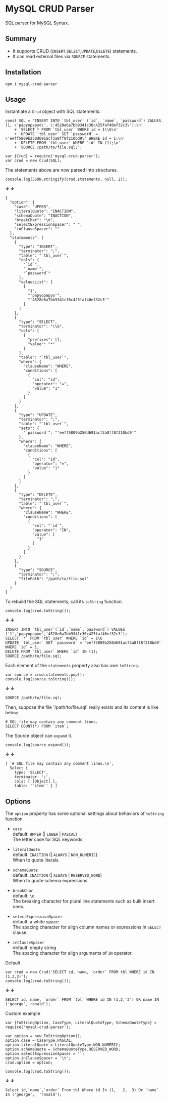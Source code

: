 # MySQL CRUD Parser
SQL parser for MySQL Syntax.

## Summary
* It supports CRUD (`INSERT`,`SELECT`,`UPDATE`,`DELETE`) statements.
* It can read external files via `SOURCE` statements.

## Installation
```
npm i mysql-crud-parser
```

## Usage
Instantiate a `Crud` object with SQL statements.
```
const SQL = 'INSERT INTO `tbl_user` (`id`, `name`, `password`) VALUES (1, \'papyopapyo\', \'4528e6a7bb9341c36c425faf40ef32c3\');\n'
    + 'SELECT * FROM `tbl_user` WHERE id = 1\\G\n'
    + 'UPDATE `tbl_user` SET `password` = \'eeff5809b250d691acf3a8ff8f210bd9\' WHERE id = 1;\n'
    + 'DELETE FROM `tbl_user` WHERE `id` IN (1);\n'
    + 'SOURCE /path/to/file.sql;';

var {Crud} = require('mysql-crud-parser');
var crud = new Crud(SQL);
```
The statements above are now parsed into structures.
```
console.log(JSON.stringify(crud.statements, null, 2));
```
__↓ ↓__
```
{
  "option": {
    "case": "UPPER",
    "literalQuote": "INACTION",
    "schemaQuote": "INACTION",
    "breakChar": "\n",
    "selectExpressionSpacer": " ",
    "inClauseSpacer": ""
  },
  "statements": [
    {
      "type": "INSERT",
      "terminator": ";",
      "table": "`tbl_user`",
      "cols": [
        "`id`",
        "`name`",
        "`password`"
      ],
      "valuesList": [
        [
          "1",
          "'papyopapyo'",
          "'4528e6a7bb9341c36c425faf40ef32c3'"
        ]
      ]
    },
    {
      "type": "SELECT",
      "terminator": "\\G",
      "cols": [
        {
          "prefixes": [],
          "value": "*"
        }
      ],
      "table": "`tbl_user`",
      "where": {
        "clauseName": "WHERE",
        "conditions": [
          {
            "col": "id",
            "operator": "=",
            "value": "1"
          }
        ]
      }
    },
    {
      "type": "UPDATE",
      "terminator": ";",
      "table": "`tbl_user`",
      "sets": {
        "`password`": "'eeff5809b250d691acf3a8ff8f210bd9'"
      },
      "where": {
        "clauseName": "WHERE",
        "conditions": [
          {
            "col": "id",
            "operator": "=",
            "value": "1"
          }
        ]
      }
    },
    {
      "type": "DELETE",
      "terminator": ";",
      "table": "`tbl_user`",
      "where": {
        "clauseName": "WHERE",
        "conditions": [
          {
            "col": "`id`",
            "operator": "IN",
            "value": [
              "1"
            ]
          }
        ]
      }
    },
    {
      "type": "SOURCE",
      "terminator": ";",
      "filePath": "/path/to/file.sql"
    }
  ]
}
```
To rebuild the SQL statements, call its `toString` function.
```
console.log(crud.toString());
```
__↓ ↓__
```
INSERT INTO `tbl_user`(`id`,`name`,`password`) VALUES ('1','papyopapyo','4528e6a7bb9341c36c425faf40ef32c3');
SELECT `*` FROM `tbl_user` WHERE `id` = 1\G
UPDATE `tbl_user` SET `password` = 'eeff5809b250d691acf3a8ff8f210bd9' WHERE `id` = 1;
DELETE FROM `tbl_user` WHERE `id` IN (1);
SOURCE /path/to/file.sql;
```
Each element of the `statements` property also has own `toString`.
```
var source = crud.statements.pop();
console.log(source.toString());
```
__↓ ↓__
```
SOURCE /path/to/file.sql;
```
Then, suppose the file '/path/to/file.sql' really exists and its content is like below.
```
# SQL file may contain any comment lines.
SELECT COUNT(*) FROM `item`;
```
The Source object can `expand` it.
```
console.log(source.expand());
```
__↓ ↓__
```
[ '# SQL file may contain any comment lines.\n',
  Select {
    type: 'SELECT',
    terminator: ';',
    cols: [ [Object] ],
    table: '`item`' } ]
```

## Options
The `option` property has some optional settings about behaviors of `toString` function.
* `case`  
default: `UPPER` (| `LOWER` | `PASCAL`)  
The letter case for SQL keywords.

* `literalQuote`  
default: `INACTION` (| `ALWAYS` | `NON_NUMERIC`)  
When to quote literals.

* `schemaQuote`  
default: `INACTION` (| `ALWAYS` | `RESERVED_WORD`)  
When to quote schema expressions.

* `breakChar`  
default: `\n`  
The breaking character for plural line statements such as bulk insert ones.

* `selectExpressionSpacer`  
default: a white space  
The spacing character for align column names or expressions in `SELECT` clause.
* `inClauseSpacer`  
default: empty string  
The spacing character for align arguments of `IN` operator.

Default
```
var crud = new Crud('SELECT id, name, `order` FROM tbl WHERE id IN (1,2,3)');
console.log(crud.toString());
```
__↓ ↓__
```
SELECT id, name, `order` FROM `tbl` WHERE id IN (1,2,'3') OR name IN ('george','ronald');
```
Custom example
```
var {ToStringOption, CaseType, LiteralQuoteType, SchemaQuoteType} = require('mysql-crud-parser');

var option = new ToStringOption();
option.case = CaseType.PASCAL;
option.literalQuote = LiteralQuoteType.NON_NUMERIC;
option.schemaQuote = SchemaQuoteType.RESERVED_WORD;
option.selectExpressionSpacer = '';
option.inClauseSpacer = '\t';
crud.option = option;

console.log(crud.toString());
```
__↓ ↓__
```
Select id,`name`,`order` From tbl Where id In (1,	2,	3) Or `name` In ('george',	'ronald');
```
